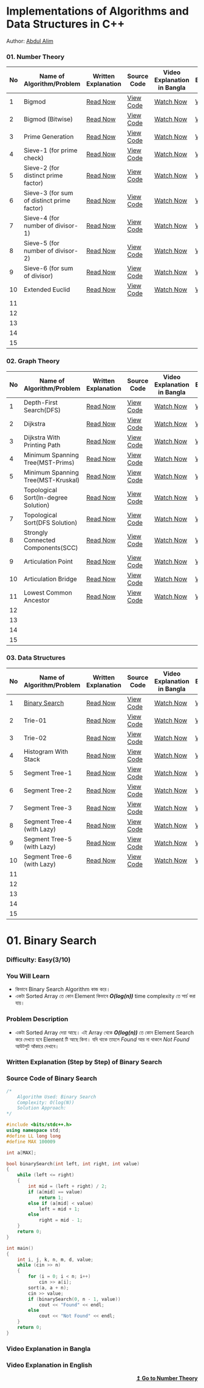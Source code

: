 # Implementations of Algorithms and Data Structures in C++

Author: [Abdul Alim](https://www.youtube.com/@LearnWithAbdulAlim)

### 01. Number Theory

| **No** | **Name of Algorithm/Problem**              | **Written Explanation** | **Source Code** | **Video Explanation in Bangla** | **Video Explanation in English** |
| ------ | ------------------------------------------ | ----------------------- | --------------- | ------------------------------- | -------------------------------- |
| 1      | Bigmod                                     | [Read Now]()            | [View Code]()   | [Watch Now]()                   | [Watch Now]()                    |
| 2      | Bigmod (Bitwise)                           | [Read Now]()            | [View Code]()   | [Watch Now]()                   | [Watch Now]()                    |
| 3      | Prime Generation                           | [Read Now]()            | [View Code]()   | [Watch Now]()                   | [Watch Now]()                    |
| 4      | Sieve-1 (for prime check)                  | [Read Now]()            | [View Code]()   | [Watch Now]()                   | [Watch Now]()                    |
| 5      | Sieve-2 (for distinct prime factor)        | [Read Now]()            | [View Code]()   | [Watch Now]()                   | [Watch Now]()                    |
| 6      | Sieve-3 (for sum of distinct prime factor) | [Read Now]()            | [View Code]()   | [Watch Now]()                   | [Watch Now]()                    |
| 7      | Sieve-4 (for number of divisor-1)          | [Read Now]()            | [View Code]()   | [Watch Now]()                   | [Watch Now]()                    |
| 8      | Sieve-5 (for number of divisor-2)          | [Read Now]()            | [View Code]()   | [Watch Now]()                   | [Watch Now]()                    |
| 9      | Sieve-6 (for sum of divisor)               | [Read Now]()            | [View Code]()   | [Watch Now]()                   | [Watch Now]()                    |
| 10     | Extended Euclid                            | [Read Now]()            | [View Code]()   | [Watch Now]()                   | [Watch Now]()                    |
| 11     |                                            |                         |                 |                                 |                                  |
| 12     |                                            |                         |                 |                                 |                                  |
| 13     |                                            |                         |                 |                                 |                                  |
| 14     |                                            |                         |                 |                                 |                                  |
| 15     |                                            |                         |                 |                                 |                                  |

### 02. Graph Theory

| **No** | **Name of Algorithm/Problem**        | **Written Explanation** | **Source Code** | **Video Explanation in Bangla** | **Video Explanation in English** |
| ------ | ------------------------------------ | ----------------------- | --------------- | ------------------------------- | -------------------------------- |
| 1      | Depth-First Search(DFS)              | [Read Now]()            | [View Code]()   | [Watch Now]()                   | [Watch Now]()                    |
| 2      | Dijkstra                             | [Read Now]()            | [View Code]()   | [Watch Now]()                   | [Watch Now]()                    |
| 3      | Dijkstra With Printing Path          | [Read Now]()            | [View Code]()   | [Watch Now]()                   | [Watch Now]()                    |
| 4      | Minimum Spanning Tree(MST-Prims)     | [Read Now]()            | [View Code]()   | [Watch Now]()                   | [Watch Now]()                    |
| 5      | Minimum Spanning Tree(MST-Kruskal)   | [Read Now]()            | [View Code]()   | [Watch Now]()                   | [Watch Now]()                    |
| 6      | Topological Sort(In-degree Solution) | [Read Now]()            | [View Code]()   | [Watch Now]()                   | [Watch Now]()                    |
| 7      | Topological Sort(DFS Solution)       | [Read Now]()            | [View Code]()   | [Watch Now]()                   | [Watch Now]()                    |
| 8      | Strongly Connected Components(SCC)   | [Read Now]()            | [View Code]()   | [Watch Now]()                   | [Watch Now]()                    |
| 9      | Articulation Point                   | [Read Now]()            | [View Code]()   | [Watch Now]()                   | [Watch Now]()                    |
| 10     | Articulation Bridge                  | [Read Now]()            | [View Code]()   | [Watch Now]()                   | [Watch Now]()                    |
| 11     | Lowest Common Ancestor               | [Read Now]()            | [View Code]()   | [Watch Now]()                   | [Watch Now]()                    |
| 12     |                                      |                         |                 |                                 |                                  |
| 13     |                                      |                         |                 |                                 |                                  |
| 14     |                                      |                         |                 |                                 |                                  |
| 15     |                                      |                         |                 |                                 |                                  |

### 03. Data Structures

| **No** | **Name of Algorithm/Problem**      | **Written Explanation**                                        | **Source Code**                            | **Video Explanation in Bangla** | **Video Explanation in English** |
| ------ | ---------------------------------- | -------------------------------------------------------------- | ------------------------------------------ | ------------------------------- | -------------------------------- |
| 1      | [Binary Search](#01-binary-search) | [Read Now](#written-explanation-step-by-step-of-binary-search) | [View Code](#source-code-of-binary-search) | [Watch Now]()                   | [Watch Now]()                    |
| 2      | Trie-01                            | [Read Now]()                                                   | [View Code]()                              | [Watch Now]()                   | [Watch Now]()                    |
| 3      | Trie-02                            | [Read Now]()                                                   | [View Code]()                              | [Watch Now]()                   | [Watch Now]()                    |
| 4      | Histogram With Stack               | [Read Now]()                                                   | [View Code]()                              | [Watch Now]()                   | [Watch Now]()                    |
| 5      | Segment Tree-1                     | [Read Now]()                                                   | [View Code]()                              | [Watch Now]()                   | [Watch Now]()                    |
| 6      | Segment Tree-2                     | [Read Now]()                                                   | [View Code]()                              | [Watch Now]()                   | [Watch Now]()                    |
| 7      | Segment Tree-3                     | [Read Now]()                                                   | [View Code]()                              | [Watch Now]()                   | [Watch Now]()                    |
| 8      | Segment Tree-4 (with Lazy)         | [Read Now]()                                                   | [View Code]()                              | [Watch Now]()                   | [Watch Now]()                    |
| 9      | Segment Tree-5 (with Lazy)         | [Read Now]()                                                   | [View Code]()                              | [Watch Now]()                   | [Watch Now]()                    |
| 10     | Segment Tree-6 (with Lazy)         | [Read Now]()                                                   | [View Code]()                              | [Watch Now]()                   | [Watch Now]()                    |
| 11     |                                    |                                                                |                                            |                                 |                                  |
| 12     |                                    |                                                                |                                            |                                 |                                  |
| 13     |                                    |                                                                |                                            |                                 |                                  |
| 14     |                                    |                                                                |                                            |                                 |                                  |
| 15     |                                    |                                                                |                                            |                                 |                                  |

# 01. Binary Search

### Difficulty: Easy(3/10)

### You Will Learn

- কিভাবে Binary Search Algorithm কাজ করে।
- একটা Sorted Array তে কোন Element কিভাবে **_O(log(n))_** time complexity তে সার্চ করা যায়।

### Problem Description

- একটা Sorted Array দেয়া আছে। এই Array থেকে **_O(log(n))_** তে কোন Element Search করে দেখতে হবে Element টি আছে কিনা। যদি থাকে তাহলে _Found_ আর না থাকলে _Not Found_ আউটপুট আঁকারে দেখাবে।

### Written Explanation (Step by Step) of Binary Search

### Source Code of Binary Search

```cpp
/*
    Algorithm Used: Binary Search
    Complexity: O(log(N))
    Solution Approach:
*/

#include <bits/stdc++.h>
using namespace std;
#define LL long long
#define MAX 100009

int a[MAX];

bool binarySearch(int left, int right, int value)
{
    while (left <= right)
    {
        int mid = (left + right) / 2;
        if (a[mid] == value)
            return 1;
        else if (a[mid] < value)
            left = mid + 1;
        else
            right = mid - 1;
    }
    return 0;
}

int main()
{
    int i, j, k, n, m, d, value;
    while (cin >> n)
    {
        for (i = 0; i < n; i++)
            cin >> a[i];
        sort(a, a + n);
        cin >> value;
        if (binarySearch(0, n - 1, value))
            cout << "Found" << endl;
        else
            cout << "Not Found" << endl;
    }
    return 0;
}
```

### Video Explanation in Bangla

### Video Explanation in English

<div align="right">
    <b><a href="#1-number-theory">↥ Go to Number Theory</a></b>
</div>
